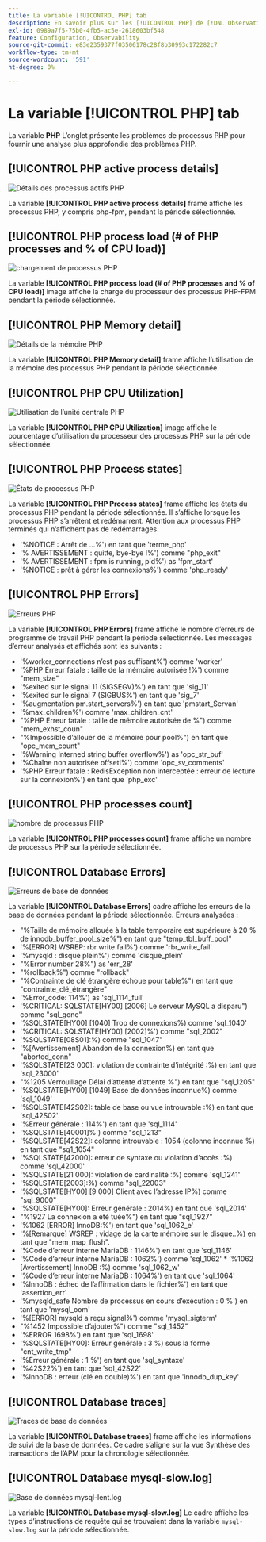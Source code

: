 ```yaml
---
title: La variable [!UICONTROL PHP] tab
description: En savoir plus sur les [!UICONTROL PHP] de [!DNL Observation for Adobe Commerce].
exl-id: 0989a7f5-75b0-4fb5-ac5e-2618603bf548
feature: Configuration, Observability
source-git-commit: e83e2359377f03506178c28f8b30993c172282c7
workflow-type: tm+mt
source-wordcount: '591'
ht-degree: 0%

---
```


# La variable [!UICONTROL PHP] tab

La variable **PHP** L’onglet présente les problèmes de processus PHP pour fournir une analyse plus approfondie des problèmes PHP.

## [!UICONTROL PHP active process details]

![Détails des processus actifs PHP](../../assets/tools/php-active-process-details.jpg)

La variable **[!UICONTROL PHP active process details]** frame affiche les processus PHP, y compris php-fpm, pendant la période sélectionnée.

## [!UICONTROL PHP process load (# of PHP processes and % of CPU load)]

![chargement de processus PHP](../../assets/tools/php-process-load.jpg)

La variable **[!UICONTROL PHP process load (# of PHP processes and % of CPU load)]** image affiche la charge du processeur des processus PHP-FPM pendant la période sélectionnée.

## [!UICONTROL PHP Memory detail]

![Détails de la mémoire PHP](../../assets/tools/php-memory-detail.jpg)

La variable **[!UICONTROL PHP Memory detail]** frame affiche l’utilisation de la mémoire des processus PHP pendant la période sélectionnée.

## [!UICONTROL PHP CPU Utilization]

![Utilisation de l’unité centrale PHP](../../assets/tools/php-cpu-utilization.jpg)

La variable **[!UICONTROL PHP CPU Utilization]** image affiche le pourcentage d’utilisation du processeur des processus PHP sur la période sélectionnée.

## [!UICONTROL PHP Process states]

![États de processus PHP](../../assets/tools/php-process-states-image-1.jpg)

La variable **[!UICONTROL PHP Process states]** frame affiche les états du processus PHP pendant la période sélectionnée. Il s’affiche lorsque les processus PHP s’arrêtent et redémarrent. Attention aux processus PHP terminés qui n’affichent pas de redémarrages.

* &#39;%NOTICE : Arrêt de ...%&#39;) en tant que &#39;terme_php&#39;
* &#39;% AVERTISSEMENT : quitte, bye-bye !%&#39;) comme &quot;php_exit&quot;
* &#39;% AVERTISSEMENT : fpm is running, pid%&#39;) as &#39;fpm_start&#39;
* &#39;%NOTICE : prêt à gérer les connexions%&#39;) comme &#39;php_ready&#39;

## [!UICONTROL PHP Errors]

![Erreurs PHP](../../assets/tools/php-errors-image-1.jpg)

La variable **[!UICONTROL PHP Errors]** frame affiche le nombre d’erreurs de programme de travail PHP pendant la période sélectionnée. Les messages d’erreur analysés et affichés sont les suivants :

* &#39;%worker_connections n’est pas suffisant%&#39;) comme &#39;worker&#39;
* &#39;%PHP Erreur fatale : taille de la mémoire autorisée !%&#39;) comme &quot;mem_size&quot;
* &#39;%exited sur le signal 11 (SIGSEGV)%&#39;) en tant que &#39;sig_11&#39;
* &#39;%exited sur le signal 7 (SIGBUS%&#39;) en tant que &#39;sig_7&#39;
* &#39;%augmentation pm.start_servers%&#39;) en tant que &#39;pmstart_Servan&#39;
* &#39;%max_children%&#39;) comme &#39;max_children_cnt&#39;
* &quot;%PHP Erreur fatale : taille de mémoire autorisée de %&quot;) comme &quot;mem_exhst_coun&quot;
* &quot;%Impossible d’allouer de la mémoire pour pool%&quot;) en tant que &quot;opc_mem_count&quot;
* &#39;%Warning Interned string buffer overflow%&#39;) as &#39;opc_str_buf&#39;
* &#39;%Chaîne non autorisée offsetl%&#39;) comme &#39;opc_sv_comments&#39;
* &#39;%PHP Erreur fatale : RedisException non interceptée : erreur de lecture sur la connexion%&#39;) en tant que &#39;php_exc&#39;

## [!UICONTROL PHP processes count]

![nombre de processus PHP](../../assets/tools/php-processes-count.jpg)

La variable **[!UICONTROL PHP processes count]** frame affiche un nombre de processus PHP sur la période sélectionnée.

## [!UICONTROL Database Errors]

![Erreurs de base de données](../../assets/tools/php-tab-database-errors.jpg)

La variable **[!UICONTROL Database Errors]** cadre affiche les erreurs de la base de données pendant la période sélectionnée. Erreurs analysées :

* &quot;%Taille de mémoire allouée à la table temporaire est supérieure à 20 % de innodb_buffer_pool_size%&quot;) en tant que &quot;temp_tbl_buff_pool&quot;
* &#39;%\[ERROR\] WSREP: rbr write fail%&#39;) comme &#39;rbr_write_fail&#39;
* &#39;%mysqld : disque plein%&#39;) comme &#39;disque_plein&#39;
* &quot;%Error number 28%&quot;) as &#39;err_28&#39;
* &quot;%rollback%&quot;) comme &quot;rollback&quot;
* &quot;%Contrainte de clé étrangère échoue pour table%&quot;) en tant que &quot;contrainte_clé_étrangère&quot;
* &#39;%Error_code: 114%&#39;) as &#39;sql_1114_full&#39;
* &#39;%CRITICAL: SQLSTATE[HY00] [2006] Le serveur MySQL a disparu&quot;) comme &quot;sql_gone&quot;
* &#39;%SQLSTATE[HY00] [1040] Trop de connexions%) comme &#39;sql_1040&#39;
* &#39;%CRITICAL: SQLSTATE[HY00] [2002]%&#39;) comme &quot;sql_2002&quot;
* &#39;%SQLSTATE[08S01]:%) comme &quot;sql_1047&quot;
* &#39;%[Avertissement] Abandon de la connexion%) en tant que &quot;aborted_conn&quot;
* &#39;%SQLSTATE[23 000]: violation de contrainte d’intégrité :%) en tant que &#39;sql_23000&#39;
* &quot;%1205 Verrouillage Délai d’attente d’attente %&quot;) en tant que &quot;sql_1205&quot;
* &#39;%SQLSTATE[HY00] [1049] Base de données inconnue%) comme &#39;sql_1049&#39;
* &#39;%SQLSTATE[42S02]: table de base ou vue introuvable :%) en tant que &#39;sql_42S02&#39;
* &#39;%Erreur générale : 114%&#39;) en tant que &#39;sql_1114&#39;
* &#39;%SQLSTATE[40001]%&#39;) comme &quot;sql_1213&quot;
* &#39;%SQLSTATE[42S22]: colonne introuvable : 1054 (colonne inconnue %) en tant que &quot;sq1_1054&quot;
* &#39;%SQLSTATE[42000]: erreur de syntaxe ou violation d’accès :%) comme &#39;sql_42000&#39;
* &#39;%SQLSTATE[21 000]: violation de cardinalité :%) comme &#39;sql_1241&#39;
* &#39;%SQLSTATE[2003]:%) comme &quot;sql_22003&quot;
* &#39;%SQLSTATE[HY00] [9 000] Client avec l’adresse IP%) comme &quot;sql_9000&quot;
* &#39;%SQLSTATE[HY00]: Erreur générale : 2014%) en tant que &#39;sql_2014&#39;
* &quot;%1927 La connexion a été tuée%&quot;) en tant que &quot;sql_1927&quot;
* &#39;%1062 \[ERROR\] InnoDB:%&#39;) en tant que &#39;sql_1062_e&#39;
* &#39;%[Remarque] WSREP : vidage de la carte mémoire sur le disque..%) en tant que &quot;mem_map_flush&quot;.
* &#39;%Code d’erreur interne MariaDB : 1146%&#39;) en tant que &#39;sql_1146&#39;
* &#39;%Code d’erreur interne MariaDB : 1062%&#39;) comme &#39;sql_1062&#39; * ’%1062 [Avertissement] InnoDB :%) comme &#39;sql_1062_w&#39;
* &#39;%Code d’erreur interne MariaDB : 1064%&#39;) en tant que &#39;sql_1064&#39;
* &#39;%InnoDB : échec de l’affirmation dans le fichier%&#39;) en tant que &#39;assertion_err&#39;
* &#39;%mysqld_safe Nombre de processus en cours d’exécution : 0 %&#39;) en tant que &#39;mysql_oom&#39;
* &#39;%\[ERROR\] mysqld a reçu signal%&#39;) comme &#39;mysql_sigterm&#39;
* &quot;%1452 Impossible d’ajouter%&quot;) comme &quot;sql_1452&quot;
* &#39;%ERROR 1698%&#39;) en tant que &#39;sql_1698&#39;
* &#39;%SQLSTATE[HY00]: Erreur générale : 3 %) sous la forme &quot;cnt_write_tmp&quot;
* &#39;%Erreur générale : 1 %&#39;) en tant que &#39;sql_syntaxe&#39;
* &#39;%42S22%&#39;) en tant que &#39;sql_42S22&#39;
* &#39;%InnoDB : erreur (clé en double)%&#39;) en tant que &#39;innodb_dup_key&#39;

## [!UICONTROL Database traces]

![Traces de base de données](../../assets/tools/php-tab-database-traces.jpg)

La variable **[!UICONTROL Database traces]** frame affiche les informations de suivi de la base de données. Ce cadre s’aligne sur la vue Synthèse des transactions de l’APM pour la chronologie sélectionnée.

## [!UICONTROL Database mysql-slow.log]

![Base de données mysql-lent.log](../../assets/tools/php-tab-database-mysql-slow-log.jpg)

La variable **[!UICONTROL Database mysql-slow.log]** Le cadre affiche les types d’instructions de requête qui se trouvaient dans la variable `mysql-slow.log` sur la période sélectionnée.
